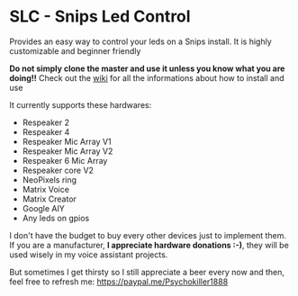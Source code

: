 # SLC - Snips Led Control
Provides an easy way to control your leds on a Snips install. It is highly customizable and beginner friendly

**Do not simply clone the master and use it unless you know what you are doing!!** Check out the [wiki](https://github.com/Psychokiller1888/snipsLedControl/wiki) for all the informations about how to install and use

It currently supports these hardwares:
- Respeaker 2
- Respeaker 4
- Respeaker Mic Array V1
- Respeaker Mic Array V2
- Respeaker 6 Mic Array
- Respeaker core V2
- NeoPixels ring
- Matrix Voice
- Matrix Creator
- Google AIY
- Any leds on gpios

I don't have the budget to buy every other devices just to implement them. If you are a manufacturer, **I appreciate hardware donations :-)**, they will be used wisely in my voice assistant projects.

But sometimes I get thirsty so I still appreciate a beer every now and then, feel free to refresh me: https://paypal.me/Psychokiller1888
